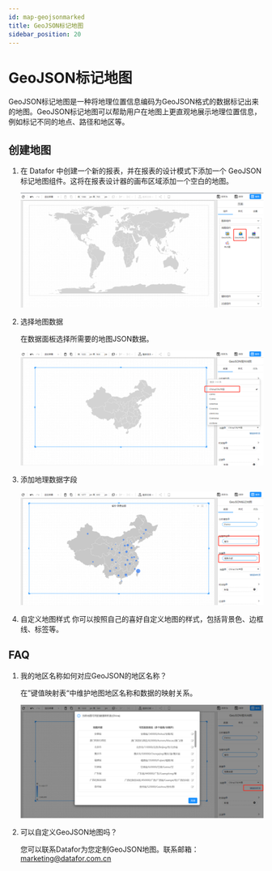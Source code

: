 ```yaml
---
id: map-geojsonmarked
title: GeoJSON标记地图
sidebar_position: 20
---
```

# GeoJSON标记地图

GeoJSON标记地图是一种将地理位置信息编码为GeoJSON格式的数据标记出来的地图。GeoJSON标记地图可以帮助用户在地图上更直观地展示地理位置信息，例如标记不同的地点、路径和地区等。

## 创建地图

1. 在 Datafor 中创建一个新的报表，并在报表的设计模式下添加一个 GeoJSON标记地图组件。这将在报表设计器的画布区域添加一个空白的地图。

   ![1681885778790](../../../static/img/datafor/visualizer/1681885778790.png)

   

2. 选择地图数据

   在数据面板选择所需要的地图JSON数据。

   ![1681882491171](../../../static/img/datafor/visualizer/1681882491171.png)

3. 添加地理数据字段

   ![1681885848802](../../../static/img/datafor/visualizer/1681885848802.png)

   

4. 自定义地图样式 
   你可以按照自己的喜好自定义地图的样式，包括背景色、边框线、标签等。

## FAQ

1. 我的地区名称如何对应GeoJSON的地区名称？

   在”键值映射表“中维护地图地区名称和数据的映射关系。

   ![1681882974786](../../../static/img/datafor/visualizer/1681882974786.png)

2. 可以自定义GeoJSON地图吗？

   您可以联系Datafor为您定制GeoJSON地图。联系邮箱：marketing@datafor.com.cn

